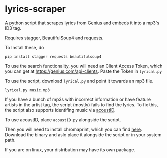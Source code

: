 # lyrics-scraper

A python script that scrapes lyrics from [Genius](https://www.genius.com) and embeds it into a mp3's ID3 tag.

Requires stagger, BeautifulSoup4 and requests.

To Install these, do
~~~~
pip install stagger requests beautifulsoup4
~~~~

To use the search functionality, you will need an Client Access Token, which you can get at https://genius.com/api-clients. Paste the Token in `lyrical.py`

To use the script, download `lyrical.py` and point it towards an mp3 file.
~~~~
lyrical.py music.mp3
~~~~

If you have a bunch of mp3s with incorrect information or have feature artists in the artist tag, the script (mostly) fails to find the lyrics.
To fix this, the script also supports identifing music via [acoustID](https://acoustid.org).

To use acoustID, place `acoustID.py` alongside the script.

Then you will need to install chromaprint, which you can find [here](https://acoustid.org/chromaprint).
Download the binary and aslo place it alongside the script or in your system path.

If you are on linux, your distribution may have its own package.

